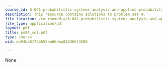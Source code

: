 ```yaml
---
course_id: 6-041-probabilistic-systems-analysis-and-applied-probability-spring-2006
description: This resource contains solutions to problem set 4.
file_location: /coursemedia/6-041-probabilistic-systems-analysis-and-applied-probability-spring-2006/da94be8173b558ae66dea882466f3589_ps04_sol.pdf
file_type: application/pdf
layout: pdf
title: ps04_sol.pdf
type: course
uid: da94be8173b558ae66dea882466f3589

---
```

None